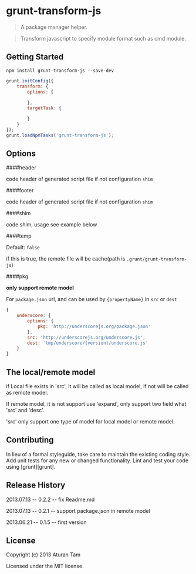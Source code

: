 # grunt-transform-js

> A package manager helper.

> Transform javascript to specify module format such as cmd module.


## Getting Started

```shell
npm install grunt-transform-js --save-dev
```
```js
grunt.initConfig({
	transform: {
		options: {
			
		},
		targetTask: {

		}
	}
});
grunt.loadNpmTasks('grunt-transform-js');
```

## Options

####header

code header of generated script file if not configuration `shim`


####footer

code header of generated script file if not configuration `shim`


####shim

code shim, usage see example below


####temp

Default: `false`

if this is true, the remote file will be cache(path is `.grunt/grunt-transform-js`)


####pkg

**only support remote model**

For `package.json` url, and can be used by `{propertyName}` in `src` or `dest`

```js
{
	underscore: {
		options: {
			pkg: 'http://underscorejs.org/package.json'
		},
		src: 'http://underscorejs.org/underscore.js',
		dest: 'tmp/underscore/{version}/underscore.js'
	}
}
```

## The local/remote model
if Local file exists in 'src', it will be called as local model, if not will be called as remote model.

If remote model, it is not support use 'expand', only support two field what 'src' and 'desc'.

'src' only support one type of model for local model or remote model.

## Contributing

In lieu of a formal styleguide, take care to maintain the existing coding style. Add unit tests for any new or changed functionality. Lint and test your code using [grunt][grunt].

## Release History

2013.07.13 -- 0.2.2 -- fix Readme.md

2013.07.13 -- 0.2.1 -- support package.json in remote model

2013.06.21 -- 0.1.5 -- first version

## License

Copyright (c) 2013 Aturan Tam

Licensed under the MIT license.
